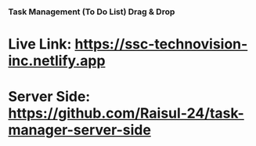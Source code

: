 ### Task Management (To Do List) Drag & Drop 
#  Live Link: https://ssc-technovision-inc.netlify.app
#  Server Side: https://github.com/Raisul-24/task-manager-server-side

